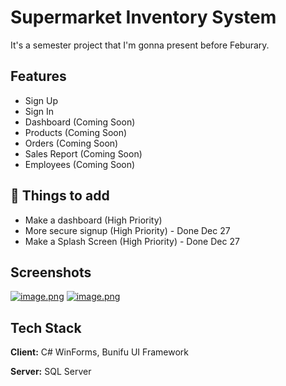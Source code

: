 
# Supermarket Inventory System

It's a semester project that I'm gonna present before Feburary.


## Features

- Sign Up 
- Sign In
- Dashboard (Coming Soon)
- Products (Coming Soon)
- Orders (Coming Soon)
- Sales Report (Coming Soon)
- Employees (Coming Soon)
## 💭 Things to add

- Make a dashboard (High Priority)
- More secure signup (High Priority) - Done Dec 27
- Make a Splash Screen (High Priority) - Done Dec 27


## Screenshots

[![image.png](https://i.postimg.cc/nrH1Vs8S/image.png)](https://postimg.cc/9Rn9JQQy)
[![image.png](https://i.postimg.cc/gcQJPCv8/image.png)](https://postimg.cc/4nvZ6F2x)


## Tech Stack

**Client:** C# WinForms, Bunifu UI Framework

**Server:** SQL Server

